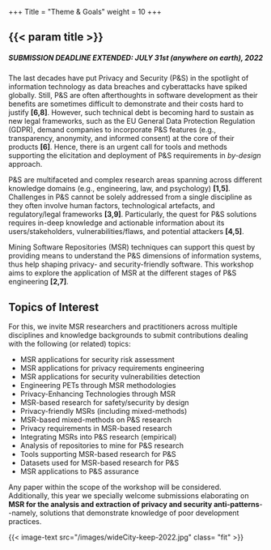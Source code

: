 +++
Title = "Theme & Goals"
weight = 10
+++

## {{< param title >}}

##### SUBMISSION DEADLINE EXTENDED: JULY 31st (anywhere on earth), 2022

The last decades have put Privacy and Security (P&S) in the spotlight of information technology as data breaches and cyberattacks have spiked globally. Still, P&S are often afterthoughts in software development as their benefits are sometimes difficult to demonstrate and their costs hard to justify **[6,8]**. However, such technical debt is becoming hard to sustain as new legal frameworks, such as the EU General Data Protection Regulation (GDPR), demand companies to incorporate P&S features (e.g., transparency, anonymity, and informed consent) at the core of their products **[6]**. Hence, there is an urgent call for tools and methods supporting the elicitation and deployment of P\&S requirements in _by-design_ approach.

P&S are multifaceted and complex research areas spanning across different knowledge domains (e.g., engineering, law, and psychology) **[1,5]**. Challenges in P&S cannot be solely addressed from a single discipline as they often involve human factors, technological artefacts, and regulatory/legal frameworks **[3,9]**. Particularly, the quest for P&S solutions requires in-deep knowledge and actionable information about its users/stakeholders, vulnerabilities/flaws, and potential attackers **[4,5]**. 

Mining Software Repositories (MSR) techniques can support this quest by providing means to understand the P&S dimensions of information systems, thus help shaping privacy- and security-friendly software. This workshop aims to explore the application of MSR at the different stages of P&S engineering **[2,7]**. 


## Topics of Interest

For this, we invite MSR researchers and practitioners across multiple disciplines and knowledge backgrounds to submit contributions dealing with the following (or related) topics:

- MSR applications for security risk assessment
- MSR applications for privacy requirements engineering
- MSR applications for security vulnerabilities detection
- Engineering PETs through MSR methodologies
- Privacy-Enhancing Technologies through MSR
- MSR-based research for safety/security by design 
- Privacy-friendly MSRs (including mixed-methods)
- MSR-based mixed-methods on P\&S research
- Privacy requirements in MSR-based research
- Integrating MSRs into P\&S research (empirical)
- Analysis of repositories to mine for P\&S research
- Tools supporting MSR-based research for P\&S
- Datasets used for MSR-based research for P\&S
- MSR applications to P\&S assurance


Any paper within the scope of the workshop will be considered. Additionally, this year we specially welcome submissions elaborating on **MSR for the analysis and extraction of privacy and security anti-patterns**--namely, solutions that demonstrate knowledge of poor development practices.


{{< image-text src="/images/wideCity-keep-2022.jpg" class= "fit" >}} 